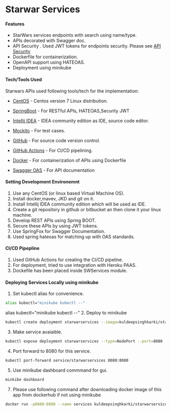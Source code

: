 # Starwar Services 
#### Features
- StarWars services endpoints with search using name/type.
- APIs decorated with Swagger doc.
- API Security . Used JWT tokens for endpoints security. Please see [API Security]
- Dockerfile for containerization.
- OpenAPI support using HATEOAS.
- Deployment using minikube

#### Tech/Tools Used
Starwars APIs used following tools/tech for the implementation:
- [CentOS] - Centos version 7 Linux distribution.
- [SpringBoot] - For RESTful APIs, HATEOAS,Security JWT
- [Intellij IDEA] - IDEA community edition as IDE, source code editor.
- [Mockito] - For test cases.
- [GitHub] -  For source code version control.
- [GitHub Actions] - For CI/CD pipelining.
- [Docker] - For containerization of APIs using Dockerfile
- [Swagger OAS] - For API documentation

   [SpringBoot]: <https://spring.io/projects/spring-boot>
   [GitHub]: <https://github.com/kuldeepsinghkarki/starwars.git>
   [GitHub Actions]: <https://github.com/kuldeepsinghkarki/starwars/actions>
   [Mockito]: <https://site.mockito.org/>
   [Docker]: <https://hub.docker.com/repository/docker/kuldeepsinghkarki/starwarservices>
   [Intellij IDEA]: <https://www.jetbrains.com/idea/download/>
   [Swagger OAS]: <https://swagger.io/specification/>
   [API Security]:<https://github.com/kuldeepsinghkarki/starwars/blob/master/AuthFlowsSequenceDiag.svg>
   [CentOS]:<https://www.centos.org>


#### Setting Development Environemnt
1. Use any CentOS (or linux based Virtual Machine OS).
2. Install docker,mavev, JKD and git on it.
3. Install Intellij IDEA community edition which will be used as IDE.
4. Create a git repository in github or bitbucket an then clone it your linux machine.
5. Develop REST APIs using Spring BOOT.
6. Secure these APIs by using JWT tokens.
7. Use SpringFox for Swagger Documentation.
8. Used spring hateoas for matching up with OAS standards.

#### CI/CD Pipepline
1. Used GitHub Actions for creating the CI/CD pipeline.
2. For deployment, tried to use integration with Heroku PAAS.
3. Dockefile has been placed inside SWServices module.

#### Deploying Services Locally using minikube
1. Set kubectl alias for convenience.
```sh
alias kubectl="minikube kubectl --"
```
alias kubectl="minikube kubectl --"
2. Deploy to minikube
```sh
kubectl create deployment starwarservices --image=kuldeepsinghkarki/starwarservices:latest
```
3. Make service avaiaible.
```sh
kubectl expose deployment starwarservices --type=NodePort --port=8080
```
4. Port forward to 8080 for this service.
```sh
kubectl port-forward service/starwarservices 8080:8080
```
5. Use minikube dashboard commmand for gui.
```sh
minkibe dashboard
```
7. Please use following command after downloading docker image of this app from dockerhub if not using minikube
```sh
docker run -p8080:8080 --name services kuldeepsinghkarki/starwarservices
```
